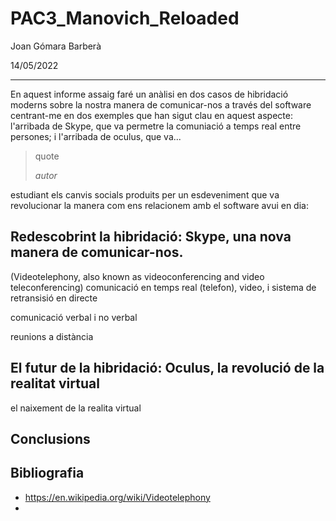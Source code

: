 # PAC3_Manovich_Reloaded

Joan Gómara Barberà

14/05/2022

---

En aquest informe assaig faré un anàlisi en dos casos de hibridació moderns sobre la nostra manera de comunicar-nos a través del software centrant-me en dos exemples que han sigut clau en aquest aspecte: l'arribada de Skype, que va permetre la comuniació a temps real entre persones; i l'arribada de oculus, que va...

>quote
>
>*autor*

<!---
[Duck Duck Go](https://duckduckgo.com "The best search engine for privacy")
<https://www.markdownguide.org>
-->

estudiant els canvis socials produits per un esdeveniment que va revolucionar la manera com ens relacionem amb el software avui en dia:


## Redescobrint la hibridació: Skype, una nova manera de comunicar-nos.

(Videotelephony, also known as videoconferencing and video teleconferencing)
comunicació en temps real (telefon), video, i sistema de retransisió en directe

comunicació verbal i no verbal

reunions a distància

## El futur de la hibridació: Oculus, la revolució de la realitat virtual 

el naixement de la realita virtual




## Conclusions

## Bibliografia

- https://en.wikipedia.org/wiki/Videotelephony
-
